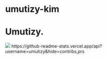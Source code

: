# umutizy-kim
<h1>Umutizy.</h1>
<img src="https://cdn.discordapp.com/attachments/951762003775610920/955533803303088208/unknown.png">
https://github-readme-stats.vercel.app/api?username=umutizy&hide=contribs,prs
